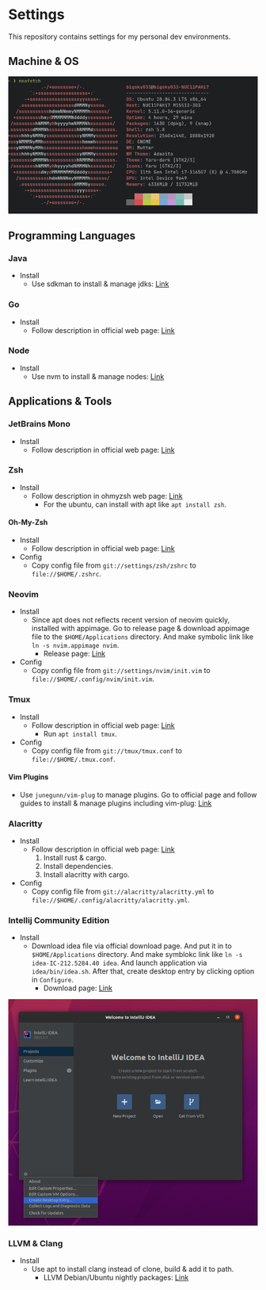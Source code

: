 # Settings

This repository contains settings for my personal dev environments.

## Machine & OS

![neofetch_result](./img/neofetch_result.png)

## Programming Languages

### Java

- Install
  - Use sdkman to install & manage jdks: [Link](https://sdkman.io/jdks)

### Go

- Install
  - Follow description in official web page: [Link](https://golang.org/doc/install)

### Node

- Install
  - Use nvm to install & manage nodes: [Link](https://github.com/nvm-sh/nvm)

## Applications & Tools

### JetBrains Mono

- Install
  - Follow description in official web page: [Link](https://github.com/JetBrains/JetBrainsMono)

### Zsh

- Install
  - Follow description in ohmyzsh web page: [Link](https://github.com/ohmyzsh/ohmyzsh/wiki/Installing-ZSH)
    - For the ubuntu, can install with apt like `apt install zsh`.

#### Oh-My-Zsh

- Install
  - Follow description in official web page: [Link](https://github.com/ohmyzsh/ohmyzsh)
- Config
  - Copy config file from `git://settings/zsh/zshrc` to `file://$HOME/.zshrc`.

### Neovim

- Install
  - Since apt does not reflects recent version of neovim quickly, installed with appimage. Go to release page & download appimage file to the `$HOME/Applications` directory. And make symbolic link like ` ln -s nvim.appimage nvim`.
    - Release page: [Link](https://github.com/neovim/neovim/releases)
- Config
  - Copy config file from `git://settings/nvim/init.vim` to `file://$HOME/.config/nvim/init.vim`.

### Tmux

- Install
  - Follow description in official web page: [Link](https://github.com/tmux/tmux/wiki/Installing)
    - Run `apt install tmux`.
- Config
  - Copy config file from `git://tmux/tmux.conf` to `file://$HOME/.tmux.conf`.

#### Vim Plugins

- Use `junegunn/vim-plug` to manage plugins. Go to official page and follow guides to install & manage plugins including vim-plug: [Link](https://github.com/junegunn/vim-plug)

### Alacritty

- Install
  - Follow description in official web page: [Link](https://github.com/alacritty/alacritty/blob/master/INSTALL.md)
    1. Install rust & cargo.
    2. Install dependencies.
    3. Install alacritty with cargo.
- Config
  - Copy config file from `git://alacritty/alacritty.yml` to `file://$HOME/.config/alacritty/alacritty.yml`.

### Intellij Community Edition

- Install
  - Download idea file via official download page. And put it in to `$HOME/Applications` directory. And make symblokc link like `ln -s idea-IC-212.5284.40 idea`. And launch application via `idea/bin/idea.sh`. After that, create desktop entry by clicking option in `Configure`.
    - Download page: [Link](https://www.jetbrains.com/ko-kr/idea/download/#section=linux)

![intellij_create_desktop_entry](img/intellij_create_desktop_entry.png)

### LLVM & Clang

- Install
  - Use apt to install clang instead of clone, build & add it to path.
    - LLVM Debian/Ubuntu nightly packages: [Link](https://apt.llvm.org/)

